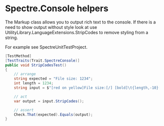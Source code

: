 # Spectre.Console helpers

The Markup class allows you to output rich text to the console. If there is a need to show output without style look at use UtilityLibrary.LanguageExtensions.StripCodes to remove styling from a string.

For example see SpectreUnitTestProject.

```csharp
[TestMethod]
[TestTraits(Trait.SpectreConsole)]
public void StripCodesTest()
{
    // arrange
    string expected = "File size: 1234";
    int length = 1234;
    string input = $"[red on yellow]File size:[/] [bold]\t{length,-10}[/]";

    // act
    var output = input.StripCodes();

    // assert
    Check.That(expected).Equals(output);
}
```